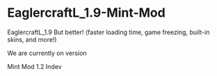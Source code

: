 # EaglercraftL_1.9-Mint-Mod
EaglercraftL_1.9 But better! (faster loading time, game freezing, built-in skins, and more!)

We are currently on version

Mint Mod 1.2 Indev
